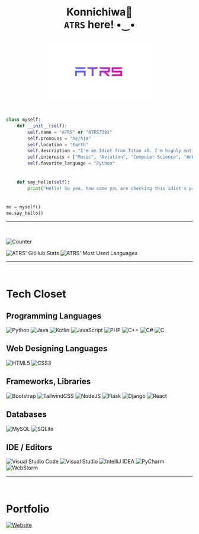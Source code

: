 <h1><p align="center">Konnichiwa👋<br><code>ATRS</code> here! •‿•</p></h1>


<a href="https://atrs7391.github.io/">
    <p align="center">
        <img src="https://raw.githubusercontent.com/ATRS7391/ATRS7391/main/atrs_no_background.png" alt="Website_2">        
    </p>
</a>


```python

class myself:
    def __init__(self):
        self.name = "ATRS" or "ATRS7391"
        self.pronouns = "he/him"
        self.location = "Earth"
        self.description = "I'm an Idiot from Titan xD. I'm highly motivated not to do anything (I'm lazy) and I love to sleep =)"
        self.interests = ["Music", "Aviation", "Computer Science", "Web Surfing"]
        self.favorite_language = "Python"
        
        
    def say_hello(self):
        print("Hello! So yea, how come you are checking this idiot's profile today? BTW nice to meet you :)")
        
        
me = myself()
me.say_hello()

```


<hr>
<br>


<p align="left">
    <img src="https://enh2ydya0cf6i98.m.pipedream.net/" alt="Counter">
</p>


<p align="left">
    <img src="https://github-readme-stats.vercel.app/api?username=ATRS7391&bg_color=45,6c89ff,9b59b6&title_color=fff&text_color=fff" alt="ATRS' GitHub Stats">
<!--     <br> -->
    <img src="https://github-readme-stats.vercel.app/api/top-langs?username=ATRS7391&bg_color=30,9b59b6,ff7f7f&title_color=fff&text_color=fff&layout=compact" alt="ATRS' Most Used Languages">
</p>
<hr>
<br>


# Tech Closet

## Programming Languages
![Python](https://img.shields.io/badge/Python-3776AB?style=for-the-badge&logo=python&logoColor=white)
![Java](https://img.shields.io/badge/Java-ED8B00?style=for-the-badge&logo=java&logoColor=white)
![Kotlin](https://img.shields.io/badge/Kotlin-0095D5?&style=for-the-badge&logo=kotlin&logoColor=white)
![JavaScript](https://img.shields.io/badge/JavaScript-323330?style=for-the-badge&logo=javascript&logoColor=F7DF1E)
![PHP](https://img.shields.io/badge/PHP-777BB4?style=for-the-badge&logo=php&logoColor=white)
![C++](https://img.shields.io/badge/C%2B%2B-00599C?style=for-the-badge&logo=c%2B%2B&logoColor=white)
![C#](https://img.shields.io/badge/C%23-239120?style=for-the-badge&logo=c-sharp&logoColor=white)
![C](https://img.shields.io/badge/C-00599C?style=for-the-badge&logo=c&logoColor=white)

## Web Designing Languages
![HTML5](https://img.shields.io/badge/HTML5-E34F26?style=for-the-badge&logo=html5&logoColor=white)
![CSS3](https://img.shields.io/badge/CSS3-1572B6?style=for-the-badge&logo=css3&logoColor=white)

## Frameworks, Libraries
![Bootstrap](https://img.shields.io/badge/bootstrap-%23563D7C.svg?style=for-the-badge&logo=bootstrap&logoColor=white)
![TailwindCSS](https://img.shields.io/badge/tailwindcss-%2338B2AC.svg?style=for-the-badge&logo=tailwind-css&logoColor=white)
![NodeJS](https://img.shields.io/badge/node.js-6DA55F?style=for-the-badge&logo=node.js&logoColor=white)
![Flask](https://img.shields.io/badge/flask-%23000.svg?style=for-the-badge&logo=flask&logoColor=white)
![Django](https://img.shields.io/badge/django-%23092E20.svg?style=for-the-badge&logo=django&logoColor=white)
![React](https://img.shields.io/badge/react-%2320232a.svg?style=for-the-badge&logo=react&logoColor=%2361DAFB)

## Databases
![MySQL](https://img.shields.io/badge/mysql-%2300f.svg?style=for-the-badge&logo=mysql&logoColor=white)
![SQLite](https://img.shields.io/badge/sqlite-%2307405e.svg?style=for-the-badge&logo=sqlite&logoColor=white)

## IDE / Editors
![Visual Studio Code](https://img.shields.io/badge/Visual%20Studio%20Code-0078d7.svg?style=for-the-badge&logo=visual-studio-code&logoColor=white)
![Visual Studio](https://img.shields.io/badge/Visual%20Studio-5C2D91.svg?style=for-the-badge&logo=visual-studio&logoColor=white)
![IntelliJ IDEA](https://img.shields.io/badge/IntelliJIDEA-000000.svg?style=for-the-badge&logo=intellij-idea&logoColor=white)
![PyCharm](https://img.shields.io/badge/pycharm-143?style=for-the-badge&logo=pycharm&logoColor=black&color=black&labelColor=green)
![WebStorm](https://img.shields.io/badge/webstorm-143?style=for-the-badge&logo=webstorm&logoColor=white&color=black)
<hr>
<br>


# Portfolio
<p align="left">
    <a href="https://atrs7391.github.io/">
        <img src="https://img.shields.io/badge/my_portfolio-000?style=for-the-badge&logo=ko-fi&logoColor=white" alt="Website">
    </a>
</p>

